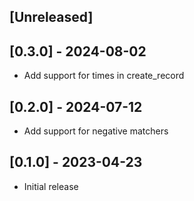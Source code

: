 ## [Unreleased]

## [0.3.0] - 2024-08-02

- Add support for times in create_record

## [0.2.0] - 2024-07-12

- Add support for negative matchers

## [0.1.0] - 2023-04-23

- Initial release
